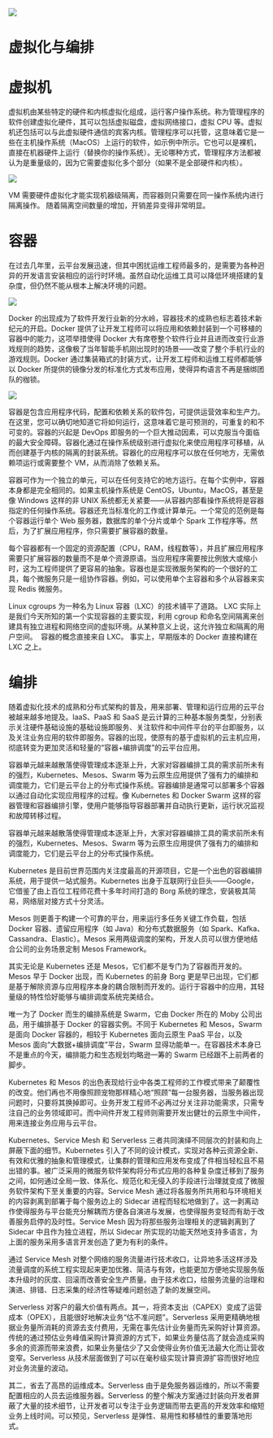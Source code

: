 ![](https://i.postimg.cc/8kvMhcZL/image.png)

# 虚拟化与编排

# 虚拟机

虚拟机由某些特定的硬件和内核虚拟化组成，运行客户操作系统。称为管理程序的软件创建虚拟化硬件，其可以包括虚拟磁盘，虚拟网络接口，虚拟 CPU 等。虚拟机还包括可以与此虚拟硬件通信的宾客内核。管理程序可以托管，这意味着它是一些在主机操作系统（MacOS）上运行的软件，如示例中所示。它也可以是裸机，直接在机器硬件上运行（替换你的操作系统）。无论哪种方式，管理程序方法都被认为是重量级的，因为它需要虚拟化多个部分（如果不是全部硬件和内核）。

![](https://i.postimg.cc/gcxWt8FX/image.png)

VM 需要硬件虚拟化才能实现机器级隔离，而容器则只需要在同一操作系统内进行隔离操作。 随着隔离空间数量的增加，开销差异变得非常明显。

# 容器

在过去几年里，云平台发展迅速，但其中困扰运维工程师最多的，是需要为各种迥异的开发语言安装相应的运行时环境。虽然自动化运维工具可以降低环境搭建的复杂度，但仍然不能从根本上解决环境的问题。

![](https://i.postimg.cc/W41KFcsF/image.png)

Docker 的出现成为了软件开发行业新的分水岭，容器技术的成熟也标志着技术新纪元的开启。Docker 提供了让开发工程师可以将应用和依赖封装到一个可移植的容器中的能力，这项举措使得 Docker 大有席卷整个软件行业并且进而改变行业游戏规则的趋势，这像极了当年智能手机刚出现时的场景——改变了整个手机行业的游戏规则。Docker 通过集装箱式的封装方式，让开发工程师和运维工程师都能够以 Docker 所提供的镜像分发的标准化方式发布应用，使得异构语言不再是捆绑团队的枷锁。

![](https://i.postimg.cc/V6R8yWsn/image.png)

容器是包含应用程序代码，配置和依赖关系的软件包，可提供运营效率和生产力。在这里，您可以确切地知道它将如何运行，这意味着它是可预测的，可重复的和不可变的。容器的兴起是 DevOps 即服务的一个巨大推动因素，可以克服当今面临的最大安全障碍。容器化通过在操作系统级别进行虚拟化来使应用程序可移植，从而创建基于内核的隔离的封装系统。容器化的应用程序可以放在任何地方，无需依赖项运行或需要整个 VM，从而消除了依赖关系。

容器可作为一个独立的单元，可以在任何支持它的地方运行。在每个实例中，容器本身都是完全相同的。如果主机操作系统是 CentOS，Ubuntu，MacOS，甚至是像 Windows 这样的非 UNIX 系统都无关紧要——从容器内部看操作系统将是容器指定的任何操作系统。容器还充当标准化的工作或计算单元。一个常见的范例是每个容器运行单个 Web 服务器，数据库的单个分片或单个 Spark 工作程序等。然后，为了扩展应用程序，你只需要扩展容器的数量。

每个容器都有一个固定的资源配置（CPU，RAM，线程数等），并且扩展应用程序需要只扩展容器的数量而不是单个资源原语。当应用程序需要按比例放大或缩小时，这为工程师提供了更容易的抽象。容器也是实现微服务架构的一个很好的工具，每个微服务只是一组协作容器。例如，可以使用单个主容器和多个从容器来实现 Redis 微服务。

Linux cgroups 为一种名为 Linux 容器（LXC）的技术铺平了道路。 LXC 实际上是我们今天所知的第一个实现容器的主要实现，利用 cgroup 和命名空间隔离来创建具有独立进程和网络空间的虚拟环境。从某种意义上说，这允许独立和隔离的用户空间。  容器的概念直接来自 LXC。 事实上，早期版本的 Docker 直接构建在 LXC 之上。

# 编排

随着虚拟化技术的成熟和分布式架构的普及，用来部署、管理和运行应用的云平台被越来越多地提及。IaaS、PaaS 和 SaaS 是云计算的三种基本服务类型，分别表示关注硬件基础设施的基础设施即服务、关注软件和中间件平台的平台即服务，以及关注业务应用的软件即服务。容器的出现，使原有的基于虚拟机的云主机应用，彻底转变为更加灵活和轻量的“容器+编排调度”的云平台应用。

容器单元越来越散落使得管理成本逐渐上升，大家对容器编排工具的需求前所未有的强烈，Kubernetes、Mesos、Swarm 等为云原生应用提供了强有力的编排和调度能力，它们是云平台上的分布式操作系统。容器编排是通常可以部署多个容器以通过自动化实现应用程序的过程。像 Kubernetes 和 Docker Swarm 这样的容器管理和容器编排引擎，使用户能够指导容器部署并自动执行更新，运行状况监视和故障转移过程。

容器单元越来越散落使得管理成本逐渐上升，大家对容器编排工具的需求前所未有的强烈，Kubernetes、Mesos、Swarm 等为云原生应用提供了强有力的编排和调度能力，它们是云平台上的分布式操作系统。

Kubernetes 是目前世界范围内关注度最高的开源项目，它是一个出色的容器编排系统，用于提供一站式服务。Kubernetes 出身于互联网行业巨头——Google，它借鉴了由上百位工程师花费十多年时间打造的 Borg 系统的理念，安装极其简易，网络层对接方式十分灵活。

Mesos 则更善于构建一个可靠的平台，用来运行多任务关键工作负载，包括 Docker 容器、遗留应用程序（如 Java）和分布式数据服务（如 Spark、Kafka、Cassandra、Elastic）。Mesos 采用两级调度的架构，开发人员可以很方便地结合公司的业务场景定制 Mesos Framework。

其实无论是 Kubernetes 还是 Mesos，它们都不是专门为了容器而开发的。Mesos 早于 Docker 出现，而 Kubernetes 的前身 Borg 更是早已出现，它们都是基于解除资源与应用程序本身的耦合限制而开发的。运行于容器中的应用，其轻量级的特性恰好能够与编排调度系统完美结合。

唯一为了 Docker 而生的编排系统是 Swarm，它由 Docker 所在的 Moby 公司出品，用于编排基于 Docker 的容器实例。不同于 Kubernetes 和 Mesos，Swarm 是面向 Docker 容器的，相较于 Kubernetes 面向云原生 PaaS 平台，以及 Mesos 面向“大数据+编排调度”平台，Swarm 显得功能单一。在容器技术本身已不是重点的今天，编排能力和生态规划均略逊一筹的 Swarm 已经跟不上前两者的脚步。

Kubernetes 和 Mesos 的出色表现给行业中各类工程师的工作模式带来了颠覆性的改变。他们再也不用像照顾宠物那样精心地“照顾”每一台服务器，当服务器出现问题时，只要将其换掉即可。业务开发工程师不必再过分关注非功能需求，只需专注自己的业务领域即可。而中间件开发工程师则需要开发出健壮的云原生中间件，用来连接业务应用与云平台。

Kubernetes、Service Mesh 和 Serverless 三者共同演绎不同层次的封装和向上屏蔽下面的细节。Kubernetes 引入了不同的设计模式，实现对各种云资源全新、有效和优雅的抽象和管理模式，让集群的管理和应用发布变成了件相当轻松且不易出错的事。被广泛采用的微服务软件架构将分布式应用的各种复杂度迁移到了服务之间，如何通过全局一致、体系化、规范化和无侵入的手段进行治理就变成了微服务软件架构下至关重要的内容。Service Mesh 通过将各服务所共用和与环境相关的内容剥离到部署于每个服务边上的 Sidecar 进程而轻松地做到了。这一剥离动作使得服务与平台能充分解耦而方便各自演进与发展，也使得服务变轻而有助于改善服务启停的及时性。Service Mesh 因为将那些服务治理相关的逻辑剥离到了 Sidecar 中且作为独立进程，所以 Sidecar 所实现的功能天然地支持多语言，为上面的服务采用多语言开发创造了更为有利的条件。

通过 Service Mesh 对整个网络的服务流量进行技术收口，让异地多活这样涉及流量调度的系统工程实现起来更加优雅、简洁与有效，也能更加方便地实现服务版本升级时的灰度、回滚而改善安全生产质量。由于技术收口，给服务流量的治理和演进、排错、日志采集的经济性等疑难问题创造了新的发展空间。

Serverless 对客户的最大价值有两点。其一，将资本支出（CAPEX）变成了运营成本（OPEX），且能很好地解决业务“估不准问题”。Serverless 采用更精确地根据业务量所消耗的资源去支付费用，无需在事先估计业务量而先采购好计算资源。传统的通过预估业务峰值采购计算资源的方式下，如果业务量估高了就会造成采购多余的资源而带来浪费，如果业务量估少了又会使得业务价值无法最大化而让营收变窄。Serverless 从技术层面做到了可以在毫秒级实现计算资源扩容而很好地应对业务流量的波动。

其二，省去了高昂的运维成本。Serverless 由于是免服务器运维的，所以不需要配置相应的人员去运维服务器。Serverless 的整个解决方案通过封装向开发者屏蔽了大量的技术细节，让开发者可以专注于业务逻辑而带去更高的开发效率和缩短业务上线时间。可以预见，Serverless 是弹性、易用性和移植性的重要落地形式。
